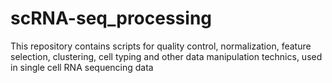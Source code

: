 # scRNA-seq_processing
This repository contains scripts for quality control, normalization, feature selection, clustering, cell typing and other data manipulation technics, used in single cell RNA sequencing data

